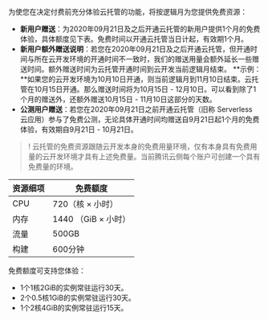 

为使您在决定付费前充分体验云托管的功能，将按逻辑月为您提供免费资源：

- **新用户赠送**：为2020年09月21日及之后开通云托管的新用户提供1个月的免费体验，具体额度见下表。免费时间以开通云托管当日计起，有效期1个月。
- **新用户额外赠送说明**：若您在2020年09月21日及之后开通云托管，但开通时间与所在云开发环境的开通时间不一致时，我们的赠送用量会额外延长一些赠送时间。额外赠送时间为云托管开通时间到云开发当前逻辑月结束。
**示例：**如果您的云开发环境为10月10日开通，则当前逻辑月到11月10日结束。云托管在10月15日开通。那么赠送时间将为10月15日 - 12月10日。可以看到除了1个月的赠送外，还额外赠送10月15日 - 11月10日这部分的天数。
- **公测用户赠送**：若您在2020年09月21日之前开通云托管（旧称 Serverless 云应用）参与了免费公测，无论具体开通时间均赠送自9月21日起1个月的免费体验，有效期自9月21日 - 10月21日。


>! 云托管的免费资源跟随云开发本身的免费用量环境，仅有本身具有免费用量的云开发环境才具有上述免费量。当前腾讯云侧每个账户可创建一个具有免费量的环境。


| **资源细项** | 免费额度      |
| ------------ | ------------- |
| CPU          | 720（核 × 小时）   |
| 内存         | 1440 （GiB × 小时） |
| 流量         | 500GB         |
| 构建         | 600分钟       |



免费额度可支持您体验：

- 1个1核2GiB的实例常驻运行30天。
- 2个0.5核1GiB的实例常驻运行30天。
- 1个2核4GiB的实例常驻运行15天。


